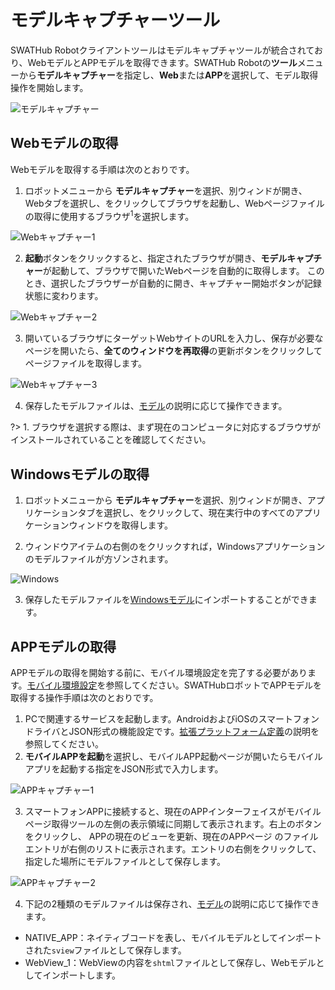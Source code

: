 モデルキャプチャーツール
===

SWATHub Robotクライアントツールはモデルキャプチャツールが統合されており、WebモデルとAPPモデルを取得できます。SWATHub Robotの**ツール**メニューから**モデルキャプチャー**を指定し、**Web**または**APP**を選択して、モデル取得操作を開始します。

![モデルキャプチャー](../assets/img/manual-robot_capture-01.png)

Webモデルの取得
---

Webモデルを取得する手順は次のとおりです。

1. ロボットメニューから **モデルキャプチャー**を選択、別ウィンドが開き、Webタブを選択し、<i class="fa fa-rocket"></i>をクリックしてブラウザを起動し、Webページファイルの取得に使用するブラウザ<sup>1</sup>を選択します。

![Webキャプチャー1](../assets/img/manual-robot_capture-02.png)

2. **起動**ボタンをクリックすると、指定されたブラウザが開き、**モデルキャプチャー**が起動して、ブラウザで開いたWebページを自動的に取得します。 このとき、選択したブラウザーが自動的に開き、キャプチャー開始ボタンが記録状態に変わります。

![Webキャプチャー2](../assets/img/manual-robot_capture-03.png)

3. 開いているブラウザにターゲットWebサイトのURLを入力し、保存が必要なページを開いたら、**全てのウィンドウを再取得**の更新ボタンをクリックしてページファイルを取得します。

![Webキャプチャー3](../assets/img/manual-robot_capture-04.png)

4. 保存したモデルファイルは、[モデル](design_model.md)の説明に応じて操作できます。

?> 1. ブラウザを選択する際は、まず現在のコンピュータに対応するブラウザがインストールされていることを確認してください。

Windowsモデルの取得
---

1. ロボットメニューから **モデルキャプチャー**を選択、別ウィンドが開き、アプリケーションタブを選択し、<i class = " fa fa-refresh"></i>をクリックして、現在実行中のすべてのアプリケーションウィンドウを取得します。

2. ウィンドウアイテムの右側の<i class = " fa fa-sign-out"></i>をクリックすれば，Windowsアプリケーションのモデルファイルが方ゾンされます。

![Windows](../assets/img/manual-robot_capture-10.png)

3. 保存したモデルファイルを[Windowsモデル](design_model.md#Windowsモデル)にインポートすることができます。

APPモデルの取得
---

APPモデルの取得を開始する前に、モバイル環境設定を完了する必要があります。[モバイル環境設定](robot_mobile_setup.md)を参照してください。SWATHubロボットでAPPモデルを取得する操作手順は次のとおりです。

1. PCで関連するサービスを起動します。AndroidおよびiOSのスマートフォンドライバとJSON形式の機能設定です。[拡張プラットフォーム定義](robot_setup.md#拡張プラットフォーム定義)の説明を参照してください。
2. **モバイルAPPを起動**を選択し、モバイルAPP起動ページが開いたらモバイルアプリを起動する指定をJSON形式で入力します。

![APPキャプチャー1](../assets/img/manual-robot_capture-05.png)

3. スマートフォンAPPに接続すると、現在のAPPインターフェイスがモバイルページ取得ツールの左側の表示領域に同期して表示されます。右上のボタンをクリックし<i class="fa fa-refresh"></i>、 APPの現在のビューを更新、現在のAPPページ のファイルエントリが右側のリストに表示されます。エントリ<i class="fa fa-sign-out"></i>の右側をクリックして、指定した場所にモデルファイルとして保存します。

![APPキャプチャー2](../assets/img/manual-robot_capture-06.png)

4. 下記の2種類のモデルファイルは保存され、[モデル](design_model.md)の説明に応じて操作できます。

* NATIVE_APP：ネイティブコードを表し、モバイルモデルとしてインポートされた`sview`ファイルとして保存します。
* WebView_1：WebViewの内容を`shtml`ファイルとして保存し、Webモデルとしてインポートします。
